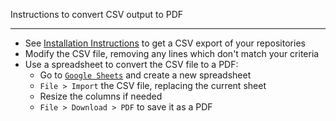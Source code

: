 Instructions to convert CSV output to PDF

---

- See [Installation Instructions](../README.md) to get a CSV export of your repositories
- Modify the CSV file, removing any lines which don't match your criteria
- Use a spreadsheet to convert the CSV file to a PDF:
    - Go to [`Google Sheets`](https://sheets.google.com) and create a new spreadsheet
    - `File > Import` the CSV file, replacing the current sheet
    - Resize the columns if needed
    - `File > Download > PDF` to save it as a PDF

